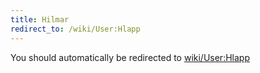 ```yaml
---
title: Hilmar
redirect_to: /wiki/User:Hlapp
---
```


You should automatically be redirected to [wiki/User:Hlapp](User:Hlapp)
